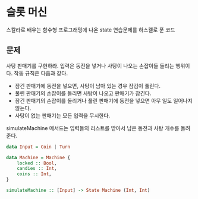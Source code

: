 # 슬롯 머신

스칼라로 배우는 함수형 프로그래밍에 나온 state 연습문제를 하스켈로 푼 코드

## 문제

사탕 판매기를 구현하라. 입력은 동전을 넣거나 사탕이 나오는 손잡이들 돌리는 행위이다.
작동 규칙은 다음과 같다.

- 잠긴 판매기에 동전을 넣으면, 사탕이 남아 있는 경우 잠김이 풀린다.
- 풀린 판매기의 손잡이를 돌리면 사탕이 나오고 판매기가 잠긴다.
- 잠긴 판매기의 손잡이를 돌리거나 풀린 판매기에 동전을 넣으면 아무 일도 일어나지 않는다.
- 사탕이 없는 판매기는 모든 입력을 무시한다.

simulateMachine 메서드는 입력들의 리스트를 받아서 남은 동전과 사탕 개수를 돌려준다.

```hs
data Input = Coin | Turn

data Machine = Machine {
    locked :: Bool,
    candies :: Int,
    coins :: Int,
}

simulateMachine :: [Input] -> State Machine (Int, Int)
```
